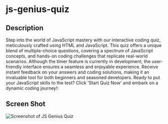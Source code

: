 # js-genius-quiz

## Description
Step into the world of JavaScript mastery with our interactive coding quiz, meticulously crafted using HTML and JavaScript. This quiz offers a unique blend of multiple-choice questions, covering a spectrum of JavaScript concepts, and hands-on coding challenges that replicate real-world scenarios. Although the timer feature is currently in development, the user-friendly interface ensures a seamless and enjoyable experience. Receive instant feedback on your answers and coding solutions, making it an invaluable tool for both beginners and seasoned developers. Ready to put your JavaScript skills to the test? Click 'Start Quiz Now' and embark on a dynamic coding journey!:

## Screen Shot
![Screenshot of JS Genius Quiz](Screenshot%202023-11-15%20at%2011.59.40 PM.png)